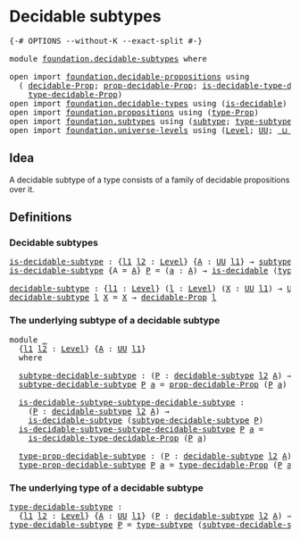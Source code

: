 # Decidable subtypes

<pre class="Agda"><a id="31" class="Symbol">{-#</a> <a id="35" class="Keyword">OPTIONS</a> <a id="43" class="Pragma">--without-K</a> <a id="55" class="Pragma">--exact-split</a> <a id="69" class="Symbol">#-}</a>

<a id="74" class="Keyword">module</a> <a id="81" href="foundation.decidable-subtypes.html" class="Module">foundation.decidable-subtypes</a> <a id="111" class="Keyword">where</a>

<a id="118" class="Keyword">open</a> <a id="123" class="Keyword">import</a> <a id="130" href="foundation.decidable-propositions.html" class="Module">foundation.decidable-propositions</a> <a id="164" class="Keyword">using</a>
  <a id="172" class="Symbol">(</a> <a id="174" href="foundation.decidable-propositions.html#1873" class="Function">decidable-Prop</a><a id="188" class="Symbol">;</a> <a id="190" href="foundation.decidable-propositions.html#2022" class="Function">prop-decidable-Prop</a><a id="209" class="Symbol">;</a> <a id="211" href="foundation.decidable-propositions.html#2361" class="Function">is-decidable-type-decidable-Prop</a><a id="243" class="Symbol">;</a>
    <a id="249" href="foundation.decidable-propositions.html#2131" class="Function">type-decidable-Prop</a><a id="268" class="Symbol">)</a>
<a id="270" class="Keyword">open</a> <a id="275" class="Keyword">import</a> <a id="282" href="foundation.decidable-types.html" class="Module">foundation.decidable-types</a> <a id="309" class="Keyword">using</a> <a id="315" class="Symbol">(</a><a id="316" href="foundation.decidable-types.html#1741" class="Function">is-decidable</a><a id="328" class="Symbol">)</a>
<a id="330" class="Keyword">open</a> <a id="335" class="Keyword">import</a> <a id="342" href="foundation.propositions.html" class="Module">foundation.propositions</a> <a id="366" class="Keyword">using</a> <a id="372" class="Symbol">(</a><a id="373" href="foundation-core.propositions.html#1424" class="Function">type-Prop</a><a id="382" class="Symbol">)</a>
<a id="384" class="Keyword">open</a> <a id="389" class="Keyword">import</a> <a id="396" href="foundation.subtypes.html" class="Module">foundation.subtypes</a> <a id="416" class="Keyword">using</a> <a id="422" class="Symbol">(</a><a id="423" href="foundation-core.subtypes.html#1998" class="Function">subtype</a><a id="430" class="Symbol">;</a> <a id="432" href="foundation-core.subtypes.html#2143" class="Function">type-subtype</a><a id="444" class="Symbol">)</a>
<a id="446" class="Keyword">open</a> <a id="451" class="Keyword">import</a> <a id="458" href="foundation.universe-levels.html" class="Module">foundation.universe-levels</a> <a id="485" class="Keyword">using</a> <a id="491" class="Symbol">(</a><a id="492" href="Agda.Primitive.html#597" class="Postulate">Level</a><a id="497" class="Symbol">;</a> <a id="499" href="foundation-core.universe-levels.html#222" class="Primitive">UU</a><a id="501" class="Symbol">;</a> <a id="503" href="Agda.Primitive.html#810" class="Primitive Operator">_⊔_</a><a id="506" class="Symbol">;</a> <a id="508" href="Agda.Primitive.html#780" class="Primitive">lsuc</a><a id="512" class="Symbol">)</a>
</pre>
## Idea

A decidable subtype of a type consists of a family of decidable propositions over it.

## Definitions

### Decidable subtypes

<pre class="Agda"><a id="is-decidable-subtype"></a><a id="663" href="foundation.decidable-subtypes.html#663" class="Function">is-decidable-subtype</a> <a id="684" class="Symbol">:</a> <a id="686" class="Symbol">{</a><a id="687" href="foundation.decidable-subtypes.html#687" class="Bound">l1</a> <a id="690" href="foundation.decidable-subtypes.html#690" class="Bound">l2</a> <a id="693" class="Symbol">:</a> <a id="695" href="Agda.Primitive.html#597" class="Postulate">Level</a><a id="700" class="Symbol">}</a> <a id="702" class="Symbol">{</a><a id="703" href="foundation.decidable-subtypes.html#703" class="Bound">A</a> <a id="705" class="Symbol">:</a> <a id="707" href="foundation-core.universe-levels.html#222" class="Primitive">UU</a> <a id="710" href="foundation.decidable-subtypes.html#687" class="Bound">l1</a><a id="712" class="Symbol">}</a> <a id="714" class="Symbol">→</a> <a id="716" href="foundation-core.subtypes.html#1998" class="Function">subtype</a> <a id="724" href="foundation.decidable-subtypes.html#690" class="Bound">l2</a> <a id="727" href="foundation.decidable-subtypes.html#703" class="Bound">A</a> <a id="729" class="Symbol">→</a> <a id="731" href="foundation-core.universe-levels.html#222" class="Primitive">UU</a> <a id="734" class="Symbol">(</a><a id="735" href="foundation.decidable-subtypes.html#687" class="Bound">l1</a> <a id="738" href="Agda.Primitive.html#810" class="Primitive Operator">⊔</a> <a id="740" href="foundation.decidable-subtypes.html#690" class="Bound">l2</a><a id="742" class="Symbol">)</a>
<a id="744" href="foundation.decidable-subtypes.html#663" class="Function">is-decidable-subtype</a> <a id="765" class="Symbol">{</a><a id="766" class="Argument">A</a> <a id="768" class="Symbol">=</a> <a id="770" href="foundation.decidable-subtypes.html#770" class="Bound">A</a><a id="771" class="Symbol">}</a> <a id="773" href="foundation.decidable-subtypes.html#773" class="Bound">P</a> <a id="775" class="Symbol">=</a> <a id="777" class="Symbol">(</a><a id="778" href="foundation.decidable-subtypes.html#778" class="Bound">a</a> <a id="780" class="Symbol">:</a> <a id="782" href="foundation.decidable-subtypes.html#770" class="Bound">A</a><a id="783" class="Symbol">)</a> <a id="785" class="Symbol">→</a> <a id="787" href="foundation.decidable-types.html#1741" class="Function">is-decidable</a> <a id="800" class="Symbol">(</a><a id="801" href="foundation-core.propositions.html#1424" class="Function">type-Prop</a> <a id="811" class="Symbol">(</a><a id="812" href="foundation.decidable-subtypes.html#773" class="Bound">P</a> <a id="814" href="foundation.decidable-subtypes.html#778" class="Bound">a</a><a id="815" class="Symbol">))</a>

<a id="decidable-subtype"></a><a id="819" href="foundation.decidable-subtypes.html#819" class="Function">decidable-subtype</a> <a id="837" class="Symbol">:</a> <a id="839" class="Symbol">{</a><a id="840" href="foundation.decidable-subtypes.html#840" class="Bound">l1</a> <a id="843" class="Symbol">:</a> <a id="845" href="Agda.Primitive.html#597" class="Postulate">Level</a><a id="850" class="Symbol">}</a> <a id="852" class="Symbol">(</a><a id="853" href="foundation.decidable-subtypes.html#853" class="Bound">l</a> <a id="855" class="Symbol">:</a> <a id="857" href="Agda.Primitive.html#597" class="Postulate">Level</a><a id="862" class="Symbol">)</a> <a id="864" class="Symbol">(</a><a id="865" href="foundation.decidable-subtypes.html#865" class="Bound">X</a> <a id="867" class="Symbol">:</a> <a id="869" href="foundation-core.universe-levels.html#222" class="Primitive">UU</a> <a id="872" href="foundation.decidable-subtypes.html#840" class="Bound">l1</a><a id="874" class="Symbol">)</a> <a id="876" class="Symbol">→</a> <a id="878" href="foundation-core.universe-levels.html#222" class="Primitive">UU</a> <a id="881" class="Symbol">(</a><a id="882" href="foundation.decidable-subtypes.html#840" class="Bound">l1</a> <a id="885" href="Agda.Primitive.html#810" class="Primitive Operator">⊔</a> <a id="887" href="Agda.Primitive.html#780" class="Primitive">lsuc</a> <a id="892" href="foundation.decidable-subtypes.html#853" class="Bound">l</a><a id="893" class="Symbol">)</a>
<a id="895" href="foundation.decidable-subtypes.html#819" class="Function">decidable-subtype</a> <a id="913" href="foundation.decidable-subtypes.html#913" class="Bound">l</a> <a id="915" href="foundation.decidable-subtypes.html#915" class="Bound">X</a> <a id="917" class="Symbol">=</a> <a id="919" href="foundation.decidable-subtypes.html#915" class="Bound">X</a> <a id="921" class="Symbol">→</a> <a id="923" href="foundation.decidable-propositions.html#1873" class="Function">decidable-Prop</a> <a id="938" href="foundation.decidable-subtypes.html#913" class="Bound">l</a>
</pre>
### The underlying subtype of a decidable subtype

<pre class="Agda"><a id="1004" class="Keyword">module</a> <a id="1011" href="foundation.decidable-subtypes.html#1011" class="Module">_</a>
  <a id="1015" class="Symbol">{</a><a id="1016" href="foundation.decidable-subtypes.html#1016" class="Bound">l1</a> <a id="1019" href="foundation.decidable-subtypes.html#1019" class="Bound">l2</a> <a id="1022" class="Symbol">:</a> <a id="1024" href="Agda.Primitive.html#597" class="Postulate">Level</a><a id="1029" class="Symbol">}</a> <a id="1031" class="Symbol">{</a><a id="1032" href="foundation.decidable-subtypes.html#1032" class="Bound">A</a> <a id="1034" class="Symbol">:</a> <a id="1036" href="foundation-core.universe-levels.html#222" class="Primitive">UU</a> <a id="1039" href="foundation.decidable-subtypes.html#1016" class="Bound">l1</a><a id="1041" class="Symbol">}</a>
  <a id="1045" class="Keyword">where</a>
  
  <a id="1056" href="foundation.decidable-subtypes.html#1056" class="Function">subtype-decidable-subtype</a> <a id="1082" class="Symbol">:</a> <a id="1084" class="Symbol">(</a><a id="1085" href="foundation.decidable-subtypes.html#1085" class="Bound">P</a> <a id="1087" class="Symbol">:</a> <a id="1089" href="foundation.decidable-subtypes.html#819" class="Function">decidable-subtype</a> <a id="1107" href="foundation.decidable-subtypes.html#1019" class="Bound">l2</a> <a id="1110" href="foundation.decidable-subtypes.html#1032" class="Bound">A</a><a id="1111" class="Symbol">)</a> <a id="1113" class="Symbol">→</a> <a id="1115" href="foundation-core.subtypes.html#1998" class="Function">subtype</a> <a id="1123" href="foundation.decidable-subtypes.html#1019" class="Bound">l2</a> <a id="1126" href="foundation.decidable-subtypes.html#1032" class="Bound">A</a>
  <a id="1130" href="foundation.decidable-subtypes.html#1056" class="Function">subtype-decidable-subtype</a> <a id="1156" href="foundation.decidable-subtypes.html#1156" class="Bound">P</a> <a id="1158" href="foundation.decidable-subtypes.html#1158" class="Bound">a</a> <a id="1160" class="Symbol">=</a> <a id="1162" href="foundation.decidable-propositions.html#2022" class="Function">prop-decidable-Prop</a> <a id="1182" class="Symbol">(</a><a id="1183" href="foundation.decidable-subtypes.html#1156" class="Bound">P</a> <a id="1185" href="foundation.decidable-subtypes.html#1158" class="Bound">a</a><a id="1186" class="Symbol">)</a>

  <a id="1191" href="foundation.decidable-subtypes.html#1191" class="Function">is-decidable-subtype-subtype-decidable-subtype</a> <a id="1238" class="Symbol">:</a>
    <a id="1244" class="Symbol">(</a><a id="1245" href="foundation.decidable-subtypes.html#1245" class="Bound">P</a> <a id="1247" class="Symbol">:</a> <a id="1249" href="foundation.decidable-subtypes.html#819" class="Function">decidable-subtype</a> <a id="1267" href="foundation.decidable-subtypes.html#1019" class="Bound">l2</a> <a id="1270" href="foundation.decidable-subtypes.html#1032" class="Bound">A</a><a id="1271" class="Symbol">)</a> <a id="1273" class="Symbol">→</a>
    <a id="1279" href="foundation.decidable-subtypes.html#663" class="Function">is-decidable-subtype</a> <a id="1300" class="Symbol">(</a><a id="1301" href="foundation.decidable-subtypes.html#1056" class="Function">subtype-decidable-subtype</a> <a id="1327" href="foundation.decidable-subtypes.html#1245" class="Bound">P</a><a id="1328" class="Symbol">)</a>
  <a id="1332" href="foundation.decidable-subtypes.html#1191" class="Function">is-decidable-subtype-subtype-decidable-subtype</a> <a id="1379" href="foundation.decidable-subtypes.html#1379" class="Bound">P</a> <a id="1381" href="foundation.decidable-subtypes.html#1381" class="Bound">a</a> <a id="1383" class="Symbol">=</a>
    <a id="1389" href="foundation.decidable-propositions.html#2361" class="Function">is-decidable-type-decidable-Prop</a> <a id="1422" class="Symbol">(</a><a id="1423" href="foundation.decidable-subtypes.html#1379" class="Bound">P</a> <a id="1425" href="foundation.decidable-subtypes.html#1381" class="Bound">a</a><a id="1426" class="Symbol">)</a>

  <a id="1431" href="foundation.decidable-subtypes.html#1431" class="Function">type-prop-decidable-subtype</a> <a id="1459" class="Symbol">:</a> <a id="1461" class="Symbol">(</a><a id="1462" href="foundation.decidable-subtypes.html#1462" class="Bound">P</a> <a id="1464" class="Symbol">:</a> <a id="1466" href="foundation.decidable-subtypes.html#819" class="Function">decidable-subtype</a> <a id="1484" href="foundation.decidable-subtypes.html#1019" class="Bound">l2</a> <a id="1487" href="foundation.decidable-subtypes.html#1032" class="Bound">A</a><a id="1488" class="Symbol">)</a> <a id="1490" class="Symbol">→</a> <a id="1492" href="foundation.decidable-subtypes.html#1032" class="Bound">A</a> <a id="1494" class="Symbol">→</a> <a id="1496" href="foundation-core.universe-levels.html#222" class="Primitive">UU</a> <a id="1499" href="foundation.decidable-subtypes.html#1019" class="Bound">l2</a>
  <a id="1504" href="foundation.decidable-subtypes.html#1431" class="Function">type-prop-decidable-subtype</a> <a id="1532" href="foundation.decidable-subtypes.html#1532" class="Bound">P</a> <a id="1534" href="foundation.decidable-subtypes.html#1534" class="Bound">a</a> <a id="1536" class="Symbol">=</a> <a id="1538" href="foundation.decidable-propositions.html#2131" class="Function">type-decidable-Prop</a> <a id="1558" class="Symbol">(</a><a id="1559" href="foundation.decidable-subtypes.html#1532" class="Bound">P</a> <a id="1561" href="foundation.decidable-subtypes.html#1534" class="Bound">a</a><a id="1562" class="Symbol">)</a>
</pre>
### The underlying type of a decidable subtype

<pre class="Agda"><a id="type-decidable-subtype"></a><a id="1625" href="foundation.decidable-subtypes.html#1625" class="Function">type-decidable-subtype</a> <a id="1648" class="Symbol">:</a>
  <a id="1652" class="Symbol">{</a><a id="1653" href="foundation.decidable-subtypes.html#1653" class="Bound">l1</a> <a id="1656" href="foundation.decidable-subtypes.html#1656" class="Bound">l2</a> <a id="1659" class="Symbol">:</a> <a id="1661" href="Agda.Primitive.html#597" class="Postulate">Level</a><a id="1666" class="Symbol">}</a> <a id="1668" class="Symbol">{</a><a id="1669" href="foundation.decidable-subtypes.html#1669" class="Bound">A</a> <a id="1671" class="Symbol">:</a> <a id="1673" href="foundation-core.universe-levels.html#222" class="Primitive">UU</a> <a id="1676" href="foundation.decidable-subtypes.html#1653" class="Bound">l1</a><a id="1678" class="Symbol">}</a> <a id="1680" class="Symbol">(</a><a id="1681" href="foundation.decidable-subtypes.html#1681" class="Bound">P</a> <a id="1683" class="Symbol">:</a> <a id="1685" href="foundation.decidable-subtypes.html#819" class="Function">decidable-subtype</a> <a id="1703" href="foundation.decidable-subtypes.html#1656" class="Bound">l2</a> <a id="1706" href="foundation.decidable-subtypes.html#1669" class="Bound">A</a><a id="1707" class="Symbol">)</a> <a id="1709" class="Symbol">→</a> <a id="1711" href="foundation-core.universe-levels.html#222" class="Primitive">UU</a> <a id="1714" class="Symbol">(</a><a id="1715" href="foundation.decidable-subtypes.html#1653" class="Bound">l1</a> <a id="1718" href="Agda.Primitive.html#810" class="Primitive Operator">⊔</a> <a id="1720" href="foundation.decidable-subtypes.html#1656" class="Bound">l2</a><a id="1722" class="Symbol">)</a>
<a id="1724" href="foundation.decidable-subtypes.html#1625" class="Function">type-decidable-subtype</a> <a id="1747" href="foundation.decidable-subtypes.html#1747" class="Bound">P</a> <a id="1749" class="Symbol">=</a> <a id="1751" href="foundation-core.subtypes.html#2143" class="Function">type-subtype</a> <a id="1764" class="Symbol">(</a><a id="1765" href="foundation.decidable-subtypes.html#1056" class="Function">subtype-decidable-subtype</a> <a id="1791" href="foundation.decidable-subtypes.html#1747" class="Bound">P</a><a id="1792" class="Symbol">)</a>
</pre>